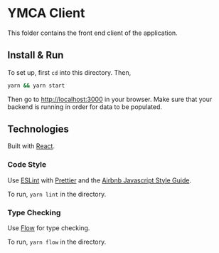 # YMCA Client

This folder contains the front end client of the application.

## Install & Run

To set up, first `cd` into this directory. Then,

```bash
yarn && yarn start
```

Then go to [http://localhost:3000](http://localhost:3000) in your browser. Make sure that your backend is running in order for data to be populated.

## Technologies

Built with [React](https://reactjs.org/).

### Code Style

Use [ESLint](https://eslint.org) with [Prettier](https://prettier.io/) and the [Airbnb Javascript Style Guide](https://github.com/airbnb/javascript).

To run, `yarn lint` in the directory.

### Type Checking

Use [Flow](https://flow.org/) for type checking.

To run, `yarn flow` in the directory.
